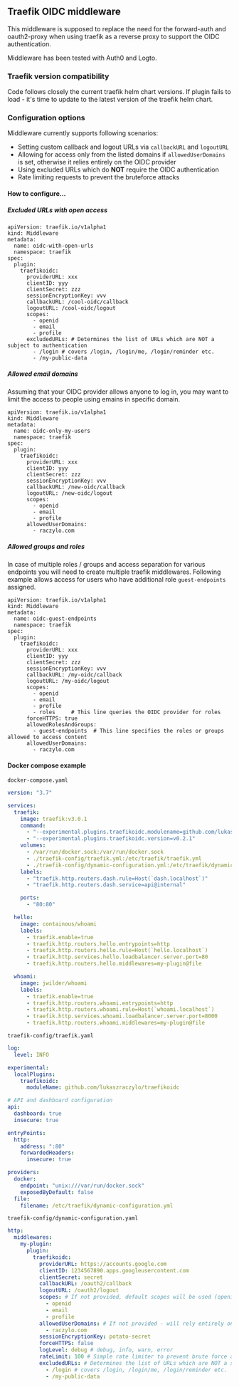 ## Traefik OIDC middleware

This middleware is supposed to replace the need for the forward-auth and oauth2-proxy when using traefik as a reverse proxy to support the OIDC authentication.

Middleware has been tested with Auth0 and Logto.

### Traefik version compatibility

Code follows closely the current traefik helm chart versions. If plugin fails to load - it's time to update to the latest version of the traefik helm chart.

### Configuration options

Middleware currently supports following scenarios:

* Setting custom callback and logout URLs via `callbackURL` and `logoutURL`
* Allowing for access only from the listed domains if `allowedUserDomains` is set, otherwise it relies entirely on the OIDC provider
* Using excluded URLs which do **NOT** require the OIDC authentication
* Rate limiting requests to prevent the bruteforce attacks

#### How to configure...

##### Excluded URLs with open access

```
apiVersion: traefik.io/v1alpha1
kind: Middleware
metadata:
  name: oidc-with-open-urls
  namespace: traefik
spec:
  plugin:
    traefikoidc:
      providerURL: xxx
      clientID: yyy
      clientSecret: zzz
      sessionEncryptionKey: vvv
      callbackURL: /cool-oidc/callback
      logoutURL: /cool-oidc/logout
      scopes:
        - openid
        - email
        - profile
      excludedURLs: # Determines the list of URLs which are NOT a subject to authentication
        - /login # covers /login, /login/me, /login/reminder etc.
        - /my-public-data
```


##### Allowed email domains

Assuming that your OIDC provider allows anyone to log in, you may want to limit the access to people using emains in specific domain.

```
apiVersion: traefik.io/v1alpha1
kind: Middleware
metadata:
  name: oidc-only-my-users
  namespace: traefik
spec:
  plugin:
    traefikoidc:
      providerURL: xxx
      clientID: yyy
      clientSecret: zzz
      sessionEncryptionKey: vvv
      callbackURL: /new-oidc/callback
      logoutURL: /new-oidc/logout
      scopes:
        - openid
        - email
        - profile
      allowedUserDomains:
        - raczylo.com
```


##### Allowed groups and roles

In case of multiple roles / groups and access separation for various endpoints you will need to create multiple traefik middlewares.
Following example allows access for users who have additional role `guest-endpoints` assigned.

```
apiVersion: traefik.io/v1alpha1
kind: Middleware
metadata:
  name: oidc-guest-endpoints
  namespace: traefik
spec:
  plugin:
    traefikoidc:
      providerURL: xxx
      clientID: yyy
      clientSecret: zzz
      sessionEncryptionKey: vvv
      callbackURL: /my-oidc/callback
      logoutURL: /my-oidc/logout
      scopes:
        - openid
        - email
        - profile
        - roles     # This line queries the OIDC provider for roles
      forceHTTPS: true
      allowedRolesAndGroups:
        - guest-endpoints  # This line specifies the roles or groups allowed to access content
      allowedUserDomains:
        - raczylo.com
```


#### Docker compose example

`docker-compose.yaml`

```yaml
version: "3.7"

services:
  traefik:
    image: traefik:v3.0.1
    command:
      - "--experimental.plugins.traefikoidc.modulename=github.com/lukaszraczylo/traefikoidc"
      - "--experimental.plugins.traefikoidc.version=v0.2.1"
    volumes:
      - /var/run/docker.sock:/var/run/docker.sock
      - ./traefik-config/traefik.yml:/etc/traefik/traefik.yml
      - ./traefik-config/dynamic-configuration.yml:/etc/traefik/dynamic-configuration.yml
    labels:
      - "traefik.http.routers.dash.rule=Host(`dash.localhost`)"
      - "traefik.http.routers.dash.service=api@internal"

    ports:
      - "80:80"

  hello:
    image: containous/whoami
    labels:
      - traefik.enable=true
      - traefik.http.routers.hello.entrypoints=http
      - traefik.http.routers.hello.rule=Host(`hello.localhost`)
      - traefik.http.services.hello.loadbalancer.server.port=80
      - traefik.http.routers.hello.middlewares=my-plugin@file

  whoami:
    image: jwilder/whoami
    labels:
      - traefik.enable=true
      - traefik.http.routers.whoami.entrypoints=http
      - traefik.http.routers.whoami.rule=Host(`whoami.localhost`)
      - traefik.http.services.whoami.loadbalancer.server.port=8000
      - traefik.http.routers.whoami.middlewares=my-plugin@file
```

`traefik-config/traefik.yaml`

```yaml
log:
  level: INFO

experimental:
  localPlugins:
    traefikoidc:
      moduleName: github.com/lukaszraczylo/traefikoidc

# API and dashboard configuration
api:
  dashboard: true
  insecure: true

entryPoints:
  http:
    address: ":80"
    forwardedHeaders:
      insecure: true

providers:
  docker:
    endpoint: "unix:///var/run/docker.sock"
    exposedByDefault: false
  file:
    filename: /etc/traefik/dynamic-configuration.yml
```

`traefik-config/dynamic-configuration.yaml`
```yaml
http:
  middlewares:
    my-plugin:
      plugin:
        traefikoidc:
          providerURL: https://accounts.google.com
          clientID: 1234567890.apps.googleusercontent.com
          clientSecret: secret
          callbackURL: /oauth2/callback
          logoutURL: /oauth2/logout
          scopes: # If not provided, default scopes will be used (openid, email, profile)
            - openid
            - email
            - profile
          allowedUserDomains: # If not provided - will rely entirely on the OIDC yes/no
            - raczylo.com
          sessionEncryptionKey: potato-secret
          forceHTTPS: false
          logLevel: debug # debug, info, warn, error
          rateLimit: 100 # Simple rate limiter to prevent brute force attacks
          excludedURLs: # Determines the list of URLs which are NOT a subject to authentication
            - /login # covers /login, /login/me, /login/reminder etc.
            - /my-public-data
```
